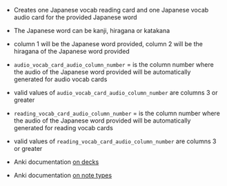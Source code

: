 - Creates one Japanese vocab reading card and one Japanese vocab audio card for the provided Japanese word
- The Japanese word can be kanji, hiragana or katakana
- column 1 will be the Japanese word provided, column 2 will be the hiragana of the Japanese word provided
- `audio_vocab_card_audio_column_number` = is the column number where the audio of the Japanese word provided will be automatically generated for audio vocab cards
- valid values of `audio_vocab_card_audio_column_number` are columns 3 or greater
- `reading_vocab_card_audio_column_number` = is the column number where the audio of the Japanese word provided will be automatically generated for reading vocab cards
- valid values of `reading_vocab_card_audio_column_number` are columns 3 or greater

- Anki documentation [on decks](https://docs.ankiweb.net/getting-started.html#decks)

- Anki documentation [on note types](https://docs.ankiweb.net/getting-started.html#note-types)


